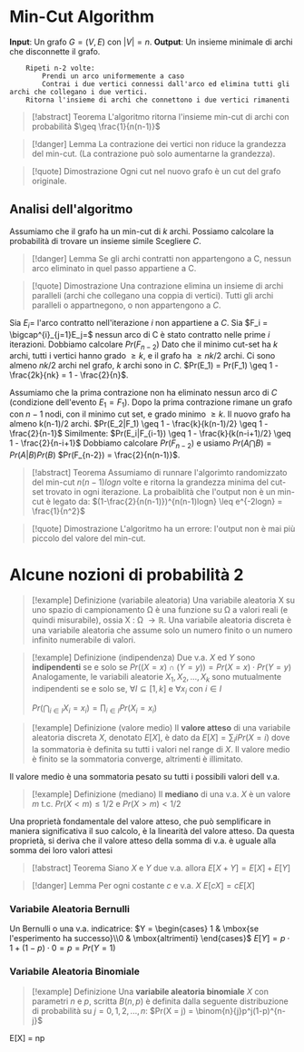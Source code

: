 # Min-Cut Algorithm
**Input**: Un grafo $G=(V,E)$ con $|V| = n$.
**Output**: Un insieme minimale di archi che disconnette il grafo.
```
	Ripeti n-2 volte:
		Prendi un arco uniformemente a caso
		Contrai i due vertici connessi dall'arco ed elimina tutti gli archi che collegano i due vertici.
	Ritorna l'insieme di archi che connettono i due vertici rimanenti
```

>[!abstract] Teorema
>L'algoritmo ritorna l'insieme min-cut di archi con probabilità $\geq \frac{1}{n(n-1)}$

>[!danger] Lemma
>La contrazione dei vertici non riduce la grandezza del min-cut. (La contrazione può solo aumentarne la grandezza). 

>[!quote] Dimostrazione
>Ogni cut nel nuovo grafo è un cut del grafo originale.

## Analisi dell'algoritmo
Assumiamo che il grafo ha un min-cut di $k$ archi.
Possiamo calcolare la probabilità di trovare un insieme simile Scegliere $C$.

>[!danger] Lemma
>Se gli archi contratti non appartengono a C, nessun arco eliminato in quel passo appartiene a C.

>[!quote] Dimostrazione
>Una contrazione elimina un insieme di archi paralleli (archi che collegano una coppia di vertici). Tutti gli archi paralleli o appartnegono, o non appartengono a $C$.

Sia $E_i =$ l'arco contratto nell'iterazione $i$ non appartiene a $C$.
Sia $F_i = \bigcap^{i}_{j=1}E_j=$ nessun arco di C è stato contratto nelle prime $i$ iterazioni.
Dobbiamo calcolare $Pr(F_{n-2})$
Dato che il minimo cut-set ha $k$ archi, tutti i vertici hanno grado $\geq k$, e il grafo ha $\geq nk/2$ archi.
Ci sono almeno $nk/2$ archi nel grafo, $k$ archi sono in $C$.
$Pr(E_1) = Pr(F_1) \geq 1 - \frac{2k}{nk} = 1 - \frac{2}{n}$.

Assumiamo che la prima contrazione non ha eliminato nessun arco di $C$ (condizione dell'evento $E_1=F_1$).
Dopo la prima contrazione rimane un grafo con $n-1$ nodi, con il minimo cut set, e grado minimo $\geq k$.
Il nuovo grafo ha almeno k(n-1)/2 archi.
$Pr(E_2|F_1) \geq 1 - \frac{k}{k(n-1)/2} \geq 1 - \frac{2}{n-1}$
Similmente:
$Pr(E_i|F_{i-1}) \geq 1 - \frac{k}{k(n-i+1)/2} \geq 1 - \frac{2}{n-i+1}$
Dobbiamo calcolare $Pr(F_{n-2})$ e usiamo $Pr(A \bigcap B) = Pr(A|B)Pr(B)$
$Pr(F_{n-2}) = \frac{2}{n(n-1)}$.

>[!abstract] Teorema
>Assumiamo di runnare l'algorimto randomizzato del min-cut $n(n-1)logn$ volte e ritorna la grandezza minima del cut-set trovato in ogni iterazione. La probaiblità che l'output non è un min-cut è legato da:
>$(1-\frac{2}{n(n-1)})^{n(n-1)logn} \leq e^{-2logn} = \frac{1}{n^2}$

>[!quote] Dimostrazione
>L'algoritmo ha un errore: l'output non è mai più piccolo del valore del min-cut.

# Alcune nozioni di probabilità 2
>[!example] Definizione (variabile aleatoria)
>Una variabile aleatoria X su uno spazio di campionamento Ω è una funzione su Ω a valori reali (e quindi misurabile), ossia X : Ω $\rightarrow \mathbb{R}$. Una variabile aleatoria discreta è una variabile aleatoria che assume solo un numero finito o un numero infinito numerabile di valori.

>[!example] Definizione (indipendenza)
>Due v.a. $X$ ed $Y$ sono **indipendenti** se e solo se $Pr((X = x) \cap (Y = y)) = Pr(X = x) ⋅ Pr(Y = y)$ Analogamente, le variabili aleatorie $X_1 , X_2 , . . . , X_k$ sono mutualmente indipendenti se e solo se, $\forall I \subseteq [1, k]$ e $\forall x_i$ con $i \in I$ 	
>
>$Pr(\bigcap_{i \in I }X_i = x_i) = \prod_{i \in I}Pr(X_i = x_i)$

>[!example] Definizione (valore medio)
>Il **valore atteso** di una variabile aleatoria discreta $X$, denotato $E[X]$, è dato da $E[X] = \sum_i iPr(X = i)$ dove la sommatoria è definita su tutti i valori nel range di $X$. Il valore medio è finito se la sommatoria converge, altrimenti è illimitato.

Il valore medio è una sommatoria pesato su tutti i possibili valori dell v.a.
>[!example] Definizione (mediano)
>Il **mediano** di una v.a. $X$ è un valore $m$ t.c. 
>$Pr(X < m) \leq 1/2$ e $Pr(X > m) < 1/2$

Una proprietà fondamentale del valore atteso, che può semplificare in maniera significativa il suo calcolo, è la linearità del valore atteso. Da questa proprietà, si deriva che il valore atteso della somma di v.a. è uguale alla somma dei loro valori attesi
>[!abstract] Teorema
>Siano $X$ e $Y$ due v.a. allora
>$E[X+Y] = E[X] + E[Y]$

>[!danger] Lemma
>Per ogni costante $c$ e v.a. $X$
>$E[cX] = cE[X]$
>
### Variabile Aleatoria Bernulli
Un Bernulli o una v.a. indicatrice:
$Y = \begin{cases} 1 & \mbox{se l'esperimento ha successo}\\0 & \mbox{altrimenti} \end{cases}$
$E[Y] = p ⋅ 1 + (1-p)  ⋅  0 = p = Pr(Y = 1)$
### Variabile Aleatoria Binomiale
>[!example] Definizione
>Una **variabile aleatoria binomiale** $X$ con parametri $n$ e $p$, scritta $B(n,p)$ è definita dalla seguente distribuzione di probabilità su $j = 0,1,2,...,n$:
>$Pr(X = j) = \binom{n}{j}p^j(1-p)^{n-j}$

E[X] = np